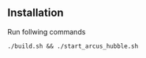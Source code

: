 Installation
-------------

Run follwing commands
<pre><code>./build.sh && ./start_arcus_hubble.sh</code></pre>
